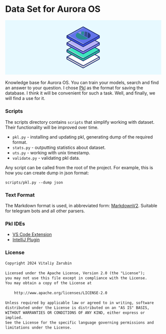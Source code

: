 # Data Set for Aurora OS

![picture](https://github.com/keygenqt/aurora-dataset/blob/main/files/repo/preview.png?raw=true)

Knowledge base for Aurora OS. You can train your models, search and find an answer to your question.
I chose [Pkl](https://pkl-lang.org/index.html) as the format for saving the database.
I think it will be convenient for such a task. Well, and finally, we will find a use for it.

### Scripts

The scripts directory contains `scripts` that simplify working with dataset.
Their functionality will be improved over time.

- `pkl.py` - installing and updating pkl, generating dump of the required format.
- `stats.py` - outputting statistics about dataset.
- `uts.py` - working with unix timestamp.
- `validate.py` - validating pkl data.

Any script can be called from the root of the project.
For example, this is how you can create dump in json format:

```shell
scripts/pkl.py --dump json
```

### Text Format

The Markdown format is used, in abbreviated form: [MarkdownV2](https://core.telegram.org/bots/api#markdownv2-style).
Suitable for telegram bots and all other parsers.

### Pkl IDEs

- [VS Code Extension](https://pkl-lang.org/vscode/current/index.html)
- [IntelliJ Plugin](https://pkl-lang.org/intellij/current/installation.html)

### License

```
Copyright 2024 Vitaliy Zarubin

Licensed under the Apache License, Version 2.0 (the "License");
you may not use this file except in compliance with the License.
You may obtain a copy of the License at

    http://www.apache.org/licenses/LICENSE-2.0

Unless required by applicable law or agreed to in writing, software
distributed under the License is distributed on an "AS IS" BASIS,
WITHOUT WARRANTIES OR CONDITIONS OF ANY KIND, either express or implied.
See the License for the specific language governing permissions and
limitations under the License.
```
